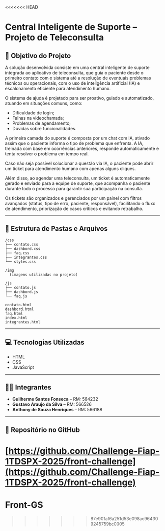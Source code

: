 <<<<<<< HEAD
# Central Inteligente de Suporte – Projeto de Teleconsulta

## 📌 Objetivo do Projeto

A solução desenvolvida consiste em uma central inteligente de suporte integrada ao aplicativo de teleconsulta, que guia o paciente desde o primeiro contato com o sistema até a resolução de eventuais problemas técnicos ou operacionais, com o uso de inteligência artificial (IA) e escalonamento eficiente para atendimento humano.

O sistema de ajuda é projetado para ser proativo, guiado e automatizado, atuando em situações comuns, como:

- Dificuldade de login;
- Falhas na videochamada;
- Problemas de agendamento;
- Dúvidas sobre funcionalidades.

A primeira camada do suporte é composta por um chat com IA, ativado assim que o paciente informa o tipo de problema que enfrenta. A IA, treinada com base em ocorrências anteriores, responde automaticamente e tenta resolver o problema em tempo real. 

Caso não seja possível solucionar a questão via IA, o paciente pode abrir um ticket para atendimento humano com apenas alguns cliques.

Além disso, ao agendar uma teleconsulta, um ticket é automaticamente gerado e enviado para a equipe de suporte, que acompanha o paciente durante todo o processo para garantir sua participação na consulta.

Os tickets são organizados e gerenciados por um painel com filtros avançados (status, tipo de erro, paciente, responsável), facilitando o fluxo de atendimento, priorização de casos críticos e evitando retrabalho.

---

## 📁 Estrutura de Pastas e Arquivos

```
/css
├── contato.css
├── dashbord.css
├── faq.css
├── integrantes.css
└── styles.css

/img
  (imagens utilizadas no projeto)

/js
├── contato.js
├── dashbord.js
└── faq.js

contato.html  
dashbord.html  
faq.html  
index.html  
integrantes.html  

```


---

## 💻 Tecnologias Utilizadas

- HTML
- CSS
- JavaScript

---

## 👨‍💻 Integrantes

- **Guilherme Santos Fonseca** – RM: 564232  
- **Gustavo Araujo da Silva** – RM: 566526  
- **Anthony de Souza Henriques** – RM: 566188  

---

## 🔗 Repositório no GitHub

[https://github.com/Challenge-Fiap-1TDSPX-2025/front-challenge](https://github.com/Challenge-Fiap-1TDSPX-2025/front-challenge)
=======
# Front-GS
>>>>>>> 87e901af6a251d53e098ac964309245759bc0005
